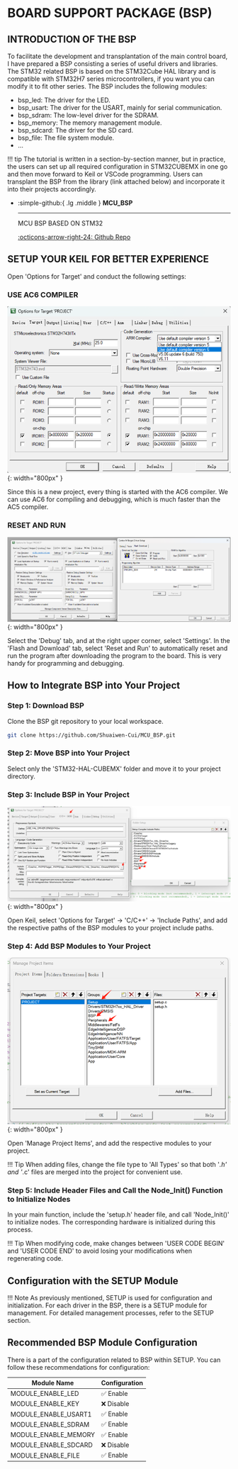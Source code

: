 # BOARD SUPPORT PACKAGE (BSP)

## INTRODUCTION OF THE BSP
To facilitate the development and transplantation of the main control board, I have prepared a BSP consisting a series of useful drivers and libraries. The STM32 related BSP is based on the STM32Cube HAL library and is compatible with STM32H7 series microcontrollers, if you want you can modify it to fit other series. The BSP includes the following modules:

- bsp_led: The driver for the LED.
- bsp_usart: The driver for the USART, mainly for serial communication.
- bsp_sdram: The low-level driver for the SDRAM.
- bsp_memory: The memory management module.
- bsp_sdcard: The driver for the SD card.
- bsp_file: The file system module.
- ...

!!! tip
    The tutorial is written in a section-by-section manner, but in practice, the users can set up all required configuration in STM32CUBEMX in one go and then move forward to Keil or VSCode programming. Users can transplant the BSP from the library (link attached below) and incorporate it into their projects accordingly.

<div class="grid cards" markdown>

-   :simple-github:{ .lg .middle } __MCU_BSP__

    ---

    MCU BSP BASED ON STM32


    [:octicons-arrow-right-24: <a href="https://github.com/Shuaiwen-Cui/MCU_BSP.git" target="_blank"> Github Repo </a>](#)

</div>

## SETUP YOUR KEIL FOR BETTER EXPERIENCE

Open 'Options for Target' and conduct the following settings:

### USE AC6 COMPILER
![AC6](keil.png){: width="800px" }

Since this is a new project, every thing is started with the AC6 compiler. We can use AC6 for compiling and debugging, which is much faster than the AC5 compiler.

### RESET AND RUN
![RESET](keil_reset_run.png){: width="800px" }

Select the 'Debug' tab, and at the right upper corner, select 'Settings'. In the 'Flash and Download' tab, select 'Reset and Run' to automatically reset and run the program after downloading the program to the board. This is very handy for programming and debugging.

## How to Integrate BSP into Your Project

### Step 1: Download BSP

Clone the BSP git repository to your local workspace.

```bash
git clone https://github.com/Shuaiwen-Cui/MCU_BSP.git
```

### Step 2: Move BSP into Your Project

Select only the 'STM32-HAL-CUBEMX' folder and move it to your project directory.

### Step 3: Include BSP in Your Project
![INCLUDE](include.png){: width="800px" }

Open Keil, select 'Options for Target' -> 'C/C++' -> 'Include Paths', and add the respective paths of the BSP modules to your project include paths.

### Step 4: Add BSP Modules to Your Project
![ITEMS](items.png){: width="800px" }

Open 'Manage Project Items', and add the respective modules to your project.

!!! Tip
    When adding files, change the file type to 'All Types' so that both '*.h' and '*.c' files are merged into the project for convenient use.

### Step 5: Include Header Files and Call the Node_Init() Function to Initialize Nodes

In your main function, include the 'setup.h' header file, and call 'Node_Init()' to initialize nodes. The corresponding hardware is initialized during this process.

!!! Tip
    When modifying code, make changes between 'USER CODE BEGIN' and 'USER CODE END' to avoid losing your modifications when regenerating code.

## Configuration with the SETUP Module

!!! Note
    As previously mentioned, SETUP is used for configuration and initialization. For each driver in the BSP, there is a SETUP module for management. For detailed management processes, refer to the SETUP section.

## Recommended BSP Module Configuration
There is a part of the configuration related to BSP within SETUP. You can follow these recommendations for configuration:

| Module Name | Configuration |
| --- | --- |
| MODULE_ENABLE_LED | ✅ Enable |
| MODULE_ENABLE_KEY | ❌ Disable |
| MODULE_ENABLE_USART1 | ✅ Enable |
| MODULE_ENABLE_SDRAM | ✅ Enable |
| MODULE_ENABLE_MEMORY | ✅ Enable |
| MODULE_ENABLE_SDCARD | ❌ Disable |
| MODULE_ENABLE_FILE | ✅ Enable |


